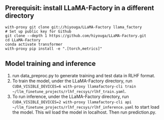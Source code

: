 ## Prerequisit: install LLaMA-Factory in a different directory
```
with-proxy git clone git://hiyouga/LLaMA-Factory llama_factory
# Set up public key for Github
git clone --depth 1 https://github.com/hiyouga/LLaMA-Factory.git
cd LLaMA-Factory
conda activate transformer
with-proxy pip install -e ".[torch,metrics]"
```

## Model training and inference
1. run data_preproc.py to generate training and test data in RLHF format.
1. To train the model, under the LLaMA-Factory directory, run ```CUDA_VISIBLE_DEVICES=6 with-proxy llamafactory-cli train ~/llm_finetune_projects/rlhf_recsys/rlhf_train.yaml```.
1. To run inference, under the LLaMA-Factory directory, run ```CUDA_VISIBLE_DEVICES=2 with-proxy llamafactory-cli api ~/llm_finetune_projects/rlhf_recsys/rlhf_inference.yaml``` to start load the model. This wil load the model in localhost. Then run prediction.py.
